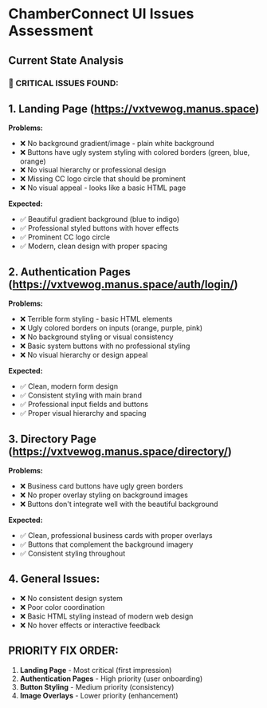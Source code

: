 # ChamberConnect UI Issues Assessment

## Current State Analysis

### 🔴 CRITICAL ISSUES FOUND:

## 1. Landing Page (https://vxtvewog.manus.space)
**Problems:**
- ❌ No background gradient/image - plain white background
- ❌ Buttons have ugly system styling with colored borders (green, blue, orange)
- ❌ No visual hierarchy or professional design
- ❌ Missing CC logo circle that should be prominent
- ❌ No visual appeal - looks like a basic HTML page

**Expected:**
- ✅ Beautiful gradient background (blue to indigo)
- ✅ Professional styled buttons with hover effects
- ✅ Prominent CC logo circle
- ✅ Modern, clean design with proper spacing

## 2. Authentication Pages (https://vxtvewog.manus.space/auth/login/)
**Problems:**
- ❌ Terrible form styling - basic HTML elements
- ❌ Ugly colored borders on inputs (orange, purple, pink)
- ❌ No background styling or visual consistency
- ❌ Basic system buttons with no professional styling
- ❌ No visual hierarchy or design appeal

**Expected:**
- ✅ Clean, modern form design
- ✅ Consistent styling with main brand
- ✅ Professional input fields and buttons
- ✅ Proper visual hierarchy and spacing

## 3. Directory Page (https://vxtvewog.manus.space/directory/)
**Problems:**
- ❌ Business card buttons have ugly green borders
- ❌ No proper overlay styling on background images
- ❌ Buttons don't integrate well with the beautiful background

**Expected:**
- ✅ Clean, professional business cards with proper overlays
- ✅ Buttons that complement the background imagery
- ✅ Consistent styling throughout

## 4. General Issues:
- ❌ No consistent design system
- ❌ Poor color coordination
- ❌ Basic HTML styling instead of modern web design
- ❌ No hover effects or interactive feedback

## PRIORITY FIX ORDER:
1. **Landing Page** - Most critical (first impression)
2. **Authentication Pages** - High priority (user onboarding)
3. **Button Styling** - Medium priority (consistency)
4. **Image Overlays** - Lower priority (enhancement)

